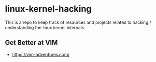 # linux-kernel-hacking
This is a repo to keep track of resources and projects related to hacking / understanding the linux kernel internals

## Get Better at VIM
- https://vim-adventures.com/
